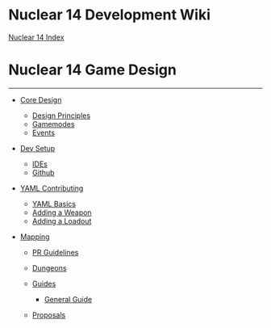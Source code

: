 Nuclear 14 Development Wiki
=====================

[Nuclear 14 Index](index.md)

Nuclear 14 Game Design
================

----------------------

- [Core Design](en/n14/core-design.md)
  - [Design Principles](en/n14/core-design/design-principles.md)
  - [Gamemodes](en/n14/core-design/gamemodes.md)
  - [Events](en/n14/core-design/events.md)

- [Dev Setup](en/n14/dev-setup.md)
	- [IDEs](en/n14/dev-setup/ides.md)
	- [Github](en/n14/dev-setup/github.md)

- [YAML Contributing](en/n14/yaml-contributing.md)
	- [YAML Basics](en/n14/yaml-contributing/yaml-basics.md)
	- [Adding a Weapon](en/n14/yaml-contributing/adding-a-weapon.md)
    - [Adding a Loadout](en/n14/yaml-contributing/adding-a-loadout.md)
	
- [Mapping](en/n14/mapping.md)
	- [PR Guidelines](en/n14/mapping/guidelines.md)
	
	- [Dungeons](en/n14/mapping/dungeons.md)
	
	- [Guides]()
		- [General Guide](en/n14/mapping/guides/general-guide.md)

	- [Proposals]()